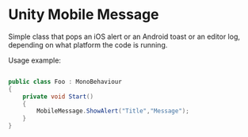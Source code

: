 # Unity Mobile Message

Simple class that pops an iOS alert or an Android toast or an editor log, depending on what platform the code is running.

Usage example:

```csharp

public class Foo : MonoBehaviour
{
    private void Start()
    {
        MobileMessage.ShowAlert("Title","Message");
    }
}

```
